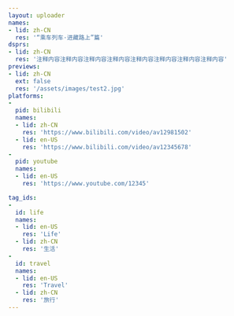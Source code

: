```yaml
---
layout: uploader
names:
- lid: zh-CN
  res: '“乘车列车·进藏路上”篇'
dsprs:
- lid: zh-CN
  res: '注释内容注释内容注释内容注释内容注释内容注释内容注释内容注释内容'
previews:
- lid: zh-CN
  ext: false
  res: '/assets/images/test2.jpg'
platforms: 
- 
  pid: bilibili
  names: 
  - lid: zh-CN
    res: 'https://www.bilibili.com/video/av12981502'
  - lid: en-US
    res: 'https://www.bilibili.com/video/av12345678'
- 
  pid: youtube
  names:
  - lid: en-US
    res: 'https://www.youtube.com/12345'

tag_ids:
-
  id: life
  names:
  - lid: en-US
    res: 'Life'
  - lid: zh-CN
    res: '生活'
- 
  id: travel
  names:
  - lid: en-US
    res: 'Travel'
  - lid: zh-CN 
    res: '旅行'
---
```


